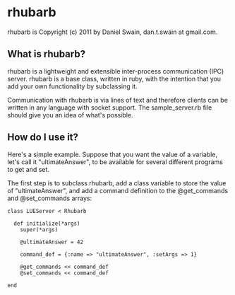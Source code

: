 rhubarb
==================

rhubarb is Copyright (c) 2011 by Daniel Swain, dan.t.swain at gmail.com.

What is rhubarb?
------------------

rhubarb is a lightweight and extensible inter-process communication
(IPC) server.  rhubarb is a base class, written in ruby, with the
intention that you add your own functionality by subclassing it.

Communication with rhubarb is via lines of text and therefore clients
can be written in any language with socket support.  The
sample_server.rb file should give you an idea of what's possible.

How do I use it?
------------------

Here's a simple example.  Suppose that you want the value of a
variable, let's call it "ultimateAnswer", to be available for several
different programs to get and set.

The first step is to subclass rhubarb, add a class variable to store
the value of "ultimateAnswer", and add a command definition to the
@get_commands and @set_commands arrays:

    class LUEServer < Rhubarb
     
      def initialize(*args)
        super(*args)
     
        @ultimateAnswer = 42
        
        command_def = {:name => "ultimateAnswer", :setArgs => 1}
     
        @get_commands << command_def
        @set_commands << command_def
     
    end

    
